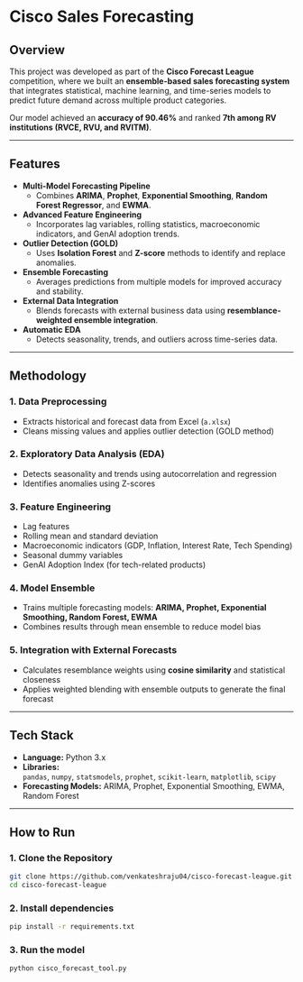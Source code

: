 # Cisco Sales Forecasting

## Overview
This project was developed as part of the **Cisco Forecast League** competition, where we built an **ensemble-based sales forecasting system** that integrates statistical, machine learning, and time-series models to predict future demand across multiple product categories.

Our model achieved an **accuracy of 90.46%** and ranked **7th among RV institutions (RVCE, RVU, and RVITM)**.

---

## Features
- **Multi-Model Forecasting Pipeline**
  - Combines **ARIMA**, **Prophet**, **Exponential Smoothing**, **Random Forest Regressor**, and **EWMA**.
- **Advanced Feature Engineering**
  - Incorporates lag variables, rolling statistics, macroeconomic indicators, and GenAI adoption trends.
- **Outlier Detection (GOLD)**
  - Uses **Isolation Forest** and **Z-score** methods to identify and replace anomalies.
- **Ensemble Forecasting**
  - Averages predictions from multiple models for improved accuracy and stability.
- **External Data Integration**
  - Blends forecasts with external business data using **resemblance-weighted ensemble integration**.
- **Automatic EDA**
  - Detects seasonality, trends, and outliers across time-series data.

---

## Methodology

### 1. Data Preprocessing
- Extracts historical and forecast data from Excel (`a.xlsx`)
- Cleans missing values and applies outlier detection (GOLD method)

### 2. Exploratory Data Analysis (EDA)
- Detects seasonality and trends using autocorrelation and regression
- Identifies anomalies using Z-scores

### 3. Feature Engineering
- Lag features
- Rolling mean and standard deviation
- Macroeconomic indicators (GDP, Inflation, Interest Rate, Tech Spending)
- Seasonal dummy variables
- GenAI Adoption Index (for tech-related products)

### 4. Model Ensemble
- Trains multiple forecasting models: **ARIMA, Prophet, Exponential Smoothing, Random Forest, EWMA**
- Combines results through mean ensemble to reduce model bias

### 5. Integration with External Forecasts
- Calculates resemblance weights using **cosine similarity** and statistical closeness
- Applies weighted blending with ensemble outputs to generate the final forecast

---

## Tech Stack
- **Language:** Python 3.x  
- **Libraries:**  
  `pandas`, `numpy`, `statsmodels`, `prophet`, `scikit-learn`, `matplotlib`, `scipy`  
- **Forecasting Models:** ARIMA, Prophet, Exponential Smoothing, EWMA, Random Forest  

---

## How to Run

### 1. Clone the Repository
```bash
git clone https://github.com/venkateshraju04/cisco-forecast-league.git
cd cisco-forecast-league
```
### 2. Install dependencies
```bash
pip install -r requirements.txt
```
### 3. Run the model
```
python cisco_forecast_tool.py
```
